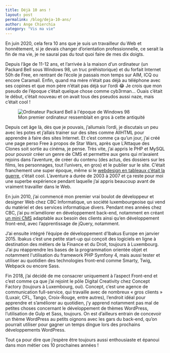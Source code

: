```yaml
---
title: Déjà 10 ans !
layout: post
permalink: /blog/deja-10-ans/
author: Ange Chierchia
category: "Vis ma vie"
---
```


En juin 2020, cela fera 10 ans que je suis un travailleur du Web et honnêtement, si je devais changer d’orientation professionnelle, ce serait la fin de ma vie, je ne saurai pas du tout quoi faire de mes dix doigts. 

Depuis l’âge de 11-12 ans, et l’arrivée à la maison d’un ordinateur (un Packard Bell sous Windows 98, un truc préhistorique) et du forfait Internet 50h de Free, en rentrant de l’école je passais mon temps sur AIM, ICQ ou encore Caramail. Enfin, quand ma mère n’était pas déjà au téléphone avec ses copines et que mon père n’était pas déjà sur l’ordi 😂
Je crois que mon pseudo de l’époque c’était quelque chose comme cyb3rman… Ouais c’était le début, c’était nouveau et on avait tous des pseudos aussi naze, mais c’était cool&nbsp;! 

<figure >
    <img src="http://passion-pb.fr/images/documents/PDF/models/Desktops/PB_MultiMedia.png" alt="Ordinateur Packard Bell à l'époque de Windows 98" />
    <figcaption>Mon premier ordinateur ressemblait en gros à cette antiquité</figcaption>
</figure>

Depuis cet âge là, dès que je pouvais, j’allumais l’ordi, je discutais un peu avec les potes et j’allais trainer sur des sites comme AllHTML pour apprendre à faire des sites Internet. Et c’est comme ça qu’un jour, j’ai créé une page perso Free à propos de Star Wars, après que L’Attaque des Clones soit sortie au cinéma, je pense. 
Très vite, j’ai appris le PHP et MySQL pour pouvoir créer un genre de CMS et permettre aux gens qui m’avaient rejoins dans l’aventure, de créer du contenu (des actus, des dossiers sur les films, les personnages, tout l’univers, en gros) et le publier sur le site. C’était franchement une super époque, même si le [webdesign en tableaux c’était la guerre](https://web.archive.org/web/20061205102146/http://www.sw-connection.net/), c’était cool. L’aventure a durée de 2003 à 2007 et ça reste pour moi une superbe expérience pendant laquelle j’ai appris beaucoup avant de vraiment travailler dans le Web.

En juin 2010, j’ai commencé mon premier vrai boulot de développeur et designer Web chez CBC Informatique, un société luxembourgeoise qui vend du matériel et des services informatique divers. Pendant mes années chez CBC, j’ai pu m’améliorer en développement back-end, notamment en créant [un mini CMS](https://github.com/nighcrawl/custom-cms) adaptable aux besoin des clients ainsi qu’en développement front-end, avec l’apprentissage de jQuery, notamment.

J’ai ensuite intégré l’équipe de développement d’Ibakus Europe en janvier 2015. Ibakus c’est une petite start-up qui conçoit des logiciels en ligne à destination des métiers de la Finance et du Droit, toujours à Luxembourg. J’ai pu réapprendre les bases de la programmation orientée objet et notamment l'utilisation du framework PHP Symfony 4, mais aussi tester et utiliser  au quotidien des technologies front-end comme Smarty, Twig, Webpack ou encore Sass.

Fin 2018, j’ai décidé de me consacrer uniquement à l’aspect Front-end et c’est comme ça que j’ai rejoint le pôle Digital Creativity chez Concept Factory (toujours à Luxembourg, oui). Concept, c’est une agence de communication full-service, qui travaille avec de nombreux « gros clients » (Luxair, CFL, Tango, Croix-Rouge, entre autres), l’endroit idéal pour apprendre et s’améliorer au quotidien, j’y apprend notamment pas mal de petites choses concernant le développement de thèmes WordPress, l’utilisation de Gulp et Sass, toujours. On est d’ailleurs entrain de concevoir un thème WordPress au petits oignons avec les gars du back-end, qu’on pourrait utiliser pour gagner un temps dingue lors des prochains développements WordPress.

Tout ça pour dire que j’espère être toujours aussi enthousiaste et épanoui dans mon métier ces 10 prochaines années ! 